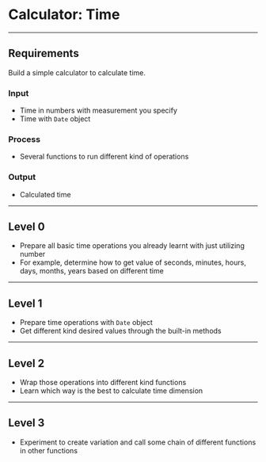 # Calculator: Time

--------------------------------------------------------------------------------

## Requirements

Build a simple calculator to calculate time.

### Input

- Time in numbers with measurement you specify
- Time with `Date` object

### Process

- Several functions to run different kind of operations

### Output

- Calculated time

--------------------------------------------------------------------------------

## Level 0

- Prepare all basic time operations you already learnt with just utilizing number
- For example, determine how to get value of seconds, minutes, hours, days, months, years based on different time

--------------------------------------------------------------------------------

## Level 1

- Prepare time operations with `Date` object
- Get different kind desired values through the built-in methods

--------------------------------------------------------------------------------

## Level 2

- Wrap those operations into different kind functions
- Learn which way is the best to calculate time dimension

--------------------------------------------------------------------------------

## Level 3

- Experiment to create variation and call some chain of different functions in other functions
